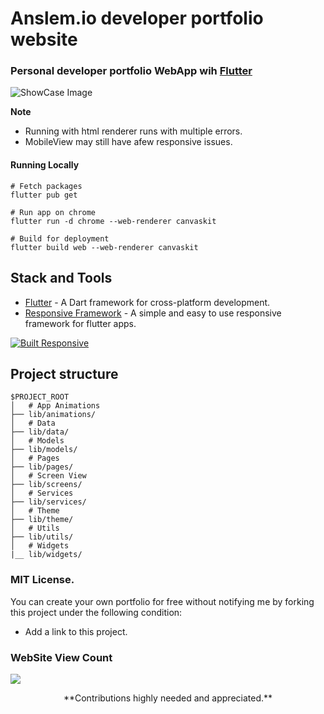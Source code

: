 # Anslem.io developer portfolio website

### Personal developer portfolio WebApp wih [Flutter](https://flutter.dev)

<img src="doc/show_case.png" alt="ShowCase Image">

**Note**

- Running with html renderer runs with multiple errors.
- MobileView may still have afew responsive issues.

#### Running Locally

```
# Fetch packages
flutter pub get

# Run app on chrome
flutter run -d chrome --web-renderer canvaskit

# Build for deployment
flutter build web --web-renderer canvaskit
```

## Stack and Tools

- [Flutter](https://flutter.dev/) - A Dart framework for cross-platform development.
- [Responsive Framework](https://pub.dev/packages/responsive_framework) - A simple and easy to use responsive framework for flutter apps.

<a href="https://github.com/Codelessly/ResponsiveFramework">
  <img alt="Built Responsive"
       src="https://raw.githubusercontent.com/Codelessly/ResponsiveFramework/master/packages/Built%20Responsive%20Badge.png"/>
</a>

## Project structure

```
$PROJECT_ROOT
│   # App Animations
├── lib/animations/
│   # Data
├── lib/data/
│   # Models
├── lib/models/
│   # Pages
├── lib/pages/
│   # Screen View
├── lib/screens/
│   # Services
├── lib/services/
│   # Theme
├── lib/theme/
│   # Utils
├── lib/utils/
│   # Widgets
|__ lib/widgets/
```

### MIT License.

You can create your own portfolio for free without notifying me by forking this project under the following condition:

- Add a link to this project.

### **WebSite View Count**

<a href="https://hits.seeyoufarm.com"><img src="https://hits.seeyoufarm.com/api/count/incr/badge.svg?url=https%3A%2F%2Fanslem27.github.io&count_bg=%23BB1313&title_bg=%23000000&icon=flutter.svg&icon_color=%235785DD&title=Viewer+Count&edge_flat=false"/></a>

<p align="center"> **Contributions highly needed and appreciated.** </p>
